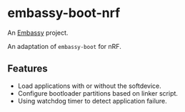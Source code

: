 # embassy-boot-nrf

An [Embassy](https://embassy.dev) project.

An adaptation of `embassy-boot` for nRF.

## Features

- Load applications with or without the softdevice.
- Configure bootloader partitions based on linker script.
- Using watchdog timer to detect application failure.
